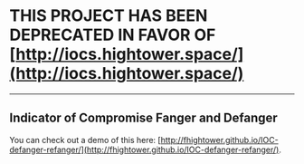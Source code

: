 # THIS PROJECT HAS BEEN DEPRECATED IN FAVOR OF [http://iocs.hightower.space/](http://iocs.hightower.space/)

---

## Indicator of Compromise Fanger and Defanger

You can check out a demo of this here: [http://fhightower.github.io/IOC-defanger-refanger/](http://fhightower.github.io/IOC-defanger-refanger/).
